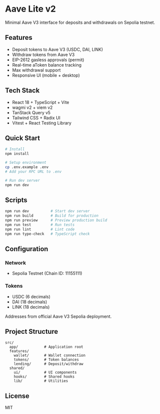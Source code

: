 # Aave Lite v2

Minimal Aave V3 interface for deposits and withdrawals on Sepolia testnet.

## Features

- Deposit tokens to Aave V3 (USDC, DAI, LINK)
- Withdraw tokens from Aave V3
- EIP-2612 gasless approvals (permit)
- Real-time aToken balance tracking
- Max withdrawal support
- Responsive UI (mobile + desktop)

## Tech Stack

- React 18 + TypeScript + Vite
- wagmi v2 + viem v2
- TanStack Query v5
- Tailwind CSS + Radix UI
- Vitest + React Testing Library

## Quick Start

```bash
# Install
npm install

# Setup environment
cp .env.example .env
# Add your RPC URL to .env

# Run dev server
npm run dev
```

## Scripts

```bash
npm run dev          # Start dev server
npm run build        # Build for production
npm run preview      # Preview production build
npm run test         # Run tests
npm run lint         # Lint code
npm run type-check   # TypeScript check
```

## Configuration

### Network
- Sepolia Testnet (Chain ID: 11155111)

### Tokens
- USDC (6 decimals)
- DAI (18 decimals)
- LINK (18 decimals)

Addresses from official Aave V3 Sepolia deployment.

## Project Structure

```
src/
  app/            # Application root
  features/
    wallet/       # Wallet connection
    tokens/       # Token balances
    lending/      # Deposit/withdraw
  shared/
    ui/           # UI components
    hooks/        # Shared hooks
    lib/          # Utilities
```

## License

MIT
